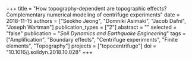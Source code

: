 +++
title = "How topography-dependent are topographic effects? Complementary numerical modeling of centrifuge experiments"
date = 2018-11-15
authors = ["Seokho Jeong", "Domniki Asimaki", "Jacob Dafni", "Joseph Wartman"]
publication_types = ["2"]
abstract = ""
selected = "false"
publication = "*Soil Dynamics and Earthquake Engineering*"
tags = ["Amplification", "Boundary effects", "Centrifuge experiments", "Finite elements", "Topography"]
projects = ["topocentrifuge"]
doi = "10.1016/j.soildyn.2018.10.028"
+++

